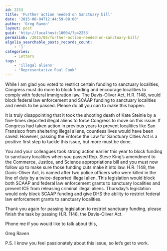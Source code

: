 ```yaml
---
id: 2253
title: 'Further action needed on Sanctuary bill'
date: '2015-08-04T12:44:59-08:00'
author: 'Greg Raven'
layout: post
guid: 'http://localhost:10004/?p=2253'
permalink: /2015/08/further-action-needed-on-sanctuary-bill/
algolia_searchable_posts_records_count:
    - '1'
categories:
    - Letters
tags:
    - 'illegal aliens'
    - 'Representative Paul Cook'
---
```


While I am glad you voted to restrict certain funding to sanctuary localities, Congress must do more to block funding and encourage localities to comply with federal immigration law. The Davis-Oliver Act, H.R. 1148, would block federal law enforcement and SCAAP funding to sanctuary localities and needs to be passed. Please do all you can to make this happen.

It is truly disappointing that it took the shooting death of Kate Steinle by a five-times deported illegal aliens to force Congress to move on this issue. If Congress had taken action in previous years to prevent localities like San Fransisco from sheltering illegal aliens, countless lives would have been saved. However, passing the Enforce the Law for Sanctuary Cities Act is a positive first step to tackle this issue, but more must be done.

You and your colleagues took strong action earlier this year to block funding to sanctuary localities when you passed Rep. Steve King’s amendment to the Commerce, Justice, and Science appropriations bill and you must now follow up to make sure those funding cuts make it into law. H.R. 1148, the Davis-Oliver Act, is named after two police officers who were killed in the line of duty by a twice-deported illegal alien. This legislation would block both SCAAP and federal law enforcement grants to sanctuary localities and prevent ICE from releasing criminal illegal aliens. Thursday’s legislation would only block SCAAP funding and give DHS the ability to restrict federal law enforcement grants to sanctuary localities.

Thank you again for passing legislation to restrict sanctuary funding, please finish the task by passing H.R. 1148, the Davis-Oliver Act.

Phone me if you would like to talk about this,

Greg Raven

P.S. I know you feel passionately about this issue, so let’s get to work.